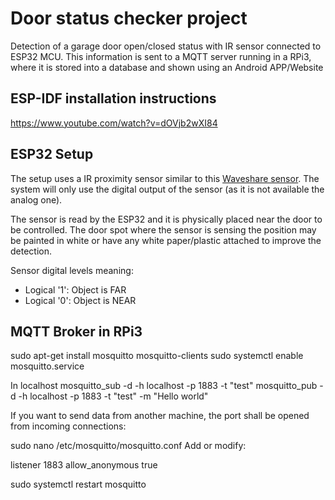 # Door status checker project

Detection of a garage door open/closed status with IR sensor connected to ESP32 MCU. This information is sent to a MQTT server running in a RPi3, where it is stored into a database and shown using an Android APP/Website

## ESP-IDF installation instructions

<https://www.youtube.com/watch?v=dOVjb2wXI84>

## ESP32 Setup

The setup uses a IR proximity sensor similar to this [Waveshare sensor](https://www.waveshare.com/wiki/Infrared_Proximity_Sensor).
The system will only use the digital output of the sensor (as it is not available the analog one).

The sensor is read by the ESP32 and it is physically placed near the door to be controlled. The door spot where the sensor is sensing the position may be painted in white or have any white paper/plastic attached to improve the detection.

Sensor digital levels meaning:

* Logical '1': Object is FAR
* Logical '0': Object is NEAR

## MQTT Broker in RPi3

sudo apt-get install mosquitto mosquitto-clients
sudo systemctl enable mosquitto.service

In localhost
mosquitto_sub -d -h localhost -p 1883 -t "test"
mosquitto_pub -d -h localhost -p 1883 -t "test" -m "Hello world"

If you want to send data from another machine, the port shall be opened from incoming connections:

sudo nano /etc/mosquitto/mosquitto.conf
Add or modify:

listener 1883
allow_anonymous true


sudo systemctl restart mosquitto
